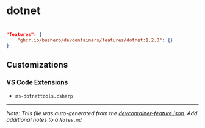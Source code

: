 # dotnet

# 

```json
"features": {
    "ghcr.io/bushero/devcontainers/features/dotnet:1.2.0": {}
}
```

## Customizations

### VS Code Extensions

- `ms-dotnettools.csharp`

---

_Note: This file was auto-generated from the [devcontainer-feature.json](/features/src/dotnet/devcontainer-feature.json). Add additional notes to a `Notes.md`._
